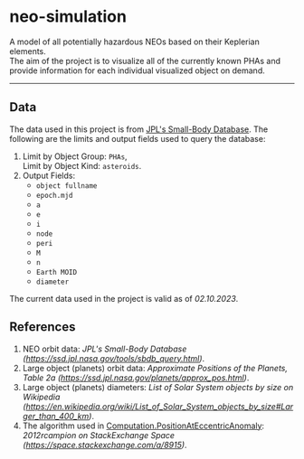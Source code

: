 # neo-simulation

A model of all potentially hazardous NEOs based on their Keplerian elements.  
The aim of the project is to visualize all of the currently known PHAs and 
provide information for each individual visualized object on demand.

---

## Data
The data used in this project is from [JPL's Small-Body Database](https://ssd.jpl.nasa.gov/tools/sbdb_query.html). The following are
the limits and output fields used to query the database:
1. Limit by Object Group: `PHAs`,  
   Limit by Object Kind: `asteroids`.
2. Output Fields:
   -  `object fullname`
   -  `epoch.mjd`
   -  `a`
   -  `e`
   -  `i`
   -  `node`
   -  `peri`
   -  `M`
   -  `n`
   -  `Earth MOID`
   -  `diameter`
    
The current data used in the project is valid as of _02.10.2023_.

## References
1. NEO orbit data: _JPL's Small-Body Database (https://ssd.jpl.nasa.gov/tools/sbdb_query.html)_.
2. Large object (planets) orbit data: _Approximate Positions of the Planets, Table 2a (https://ssd.jpl.nasa.gov/planets/approx_pos.html)_.
3. Large object (planets) diameters: _List of Solar System objects by size on Wikipedia (https://en.wikipedia.org/wiki/List_of_Solar_System_objects_by_size#Larger_than_400_km)_.
4. The algorithm used in [Computation.PositionAtEccentricAnomaly](https://github.com/gzhynko/neo-simulation/blob/master/NEOSimulation/Utils/Computation.cs#L31): _2012rcampion on StackExchange Space (https://space.stackexchange.com/a/8915)_.
